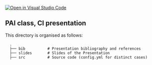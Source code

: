 [![Open in Visual Studio Code](https://classroom.github.com/assets/open-in-vscode-f059dc9a6f8d3a56e377f745f24479a46679e63a5d9fe6f495e02850cd0d8118.svg)](https://classroom.github.com/online_ide?assignment_repo_id=7381639&assignment_repo_type=AssignmentRepo)
## PAI class, CI presentation
This directory is organised as follows:

      .
      ├── bib          # Presentation bibliography and references
      ├── slides       # Slides of the Presentation
      ├── src          # Source code (config.yml for distinct cases) 
      
